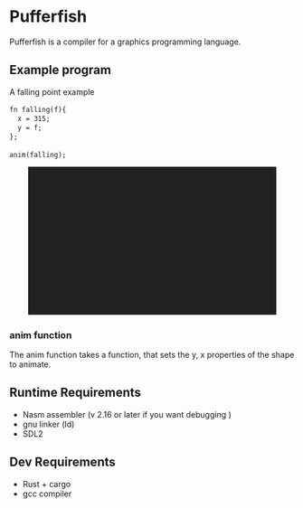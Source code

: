 # Pufferfish

Pufferfish is a compiler for a graphics programming language. 

## Example program

A falling point example
```
fn falling(f){
  x = 315;
  y = f;
};

anim(falling);
```
<p align="center"><img src="./docs/example.gif" /></p>

### anim function

The anim function takes a function, that sets the y, x properties of the shape to animate.

## Runtime Requirements

* Nasm assembler (v 2.16 or later if you want debugging )
* gnu linker (ld)
* SDL2 

## Dev Requirements

* Rust + cargo
* gcc compiler
